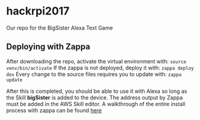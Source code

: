 # hackrpi2017
Our repo for the BigSister Alexa Text Game

## Deploying with Zappa
After downloading the repo, activate the virtual environment with:
`source venv/bin/activate`
If the zappa is not deployed, deploy it with:
`zappa deploy dev`
Every change to the source files requires you to update with:
`zappa update`

After this is completed, you should be able to use it with Alexa so long as the Skill __bigSister__ is added to the device.
The address output by Zappa must be added in the AWS Skill editor.
A walkthrough of the entire install process with zappa can be found [here](https://developer.amazon.com/blogs/post/8e8ad73a-99e9-4c0f-a7b3-60f92287b0bf/new-alexa-tutorial-deploy-flask-ask-skills-to-aws-lambda-with-zappa)

